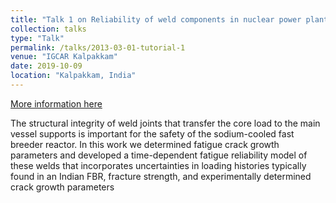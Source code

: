```yaml
---
title: "Talk 1 on Reliability of weld components in nuclear power plant core support structure"
collection: talks
type: "Talk"
permalink: /talks/2013-03-01-tutorial-1
venue: "IGCAR Kalpakkam"
date: 2019-10-09
location: "Kalpakkam, India"
---
```


[More information here](http://exampleurl.com)

The structural integrity of weld joints that transfer the core load to the main vessel supports is important for the safety of the sodium-cooled fast breeder reactor.  In this work we determined fatigue crack growth parameters and developed a time-dependent fatigue reliability model of these welds that incorporates uncertainties in loading histories typically found in an Indian FBR, fracture strength, and experimentally determined crack growth parameters
